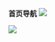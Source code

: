 **首页导航**
![](http://wonderland123.oss-cn-hangzhou.aliyuncs.com/3c4a3a06d7d9ed52dc3e9bd075135721.jpg)

![](http://wonderland123.oss-cn-hangzhou.aliyuncs.com/0d204f5e8bd3f33aaa1e46c798c21cce.jpg)